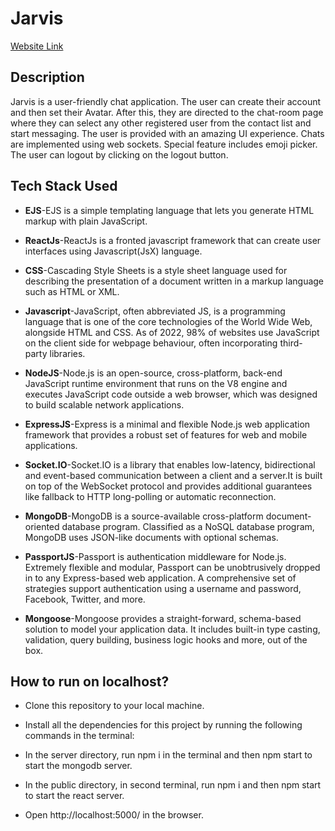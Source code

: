 # Jarvis

[Website Link](https://jarvis-rohit-bmxch7ddxa-el.a.run.app/)

## Description

Jarvis is a user-friendly chat application. The user can create their account and then set their Avatar. After this, they are directed to the chat-room page where they can select any other registered user from the contact list and start messaging. The user is provided with an amazing UI experience. Chats are implemented using web sockets. Special feature includes emoji picker. The user can logout by clicking on the logout button.

## Tech Stack Used

* __EJS__-EJS is a simple templating language that lets you generate HTML markup with plain JavaScript.

* __ReactJs__-ReactJs is a fronted javascript framework that can create user interfaces using Javascript(JsX) language.

* __CSS__-Cascading Style Sheets is a style sheet language used for describing the presentation of a document written in a markup language such as HTML or XML.

* __Javascript__-JavaScript, often abbreviated JS, is a programming language that is one of the core technologies of the World Wide Web, alongside HTML and CSS. As of 2022, 98% of websites use JavaScript on the client side for webpage behaviour, often incorporating third- party libraries.

* __NodeJS__-Node.js is an open-source, cross-platform, back-end JavaScript runtime environment that runs on the V8 engine and executes JavaScript code outside a web browser, which was designed to build scalable network applications.

* __ExpressJS__-Express is a minimal and flexible Node.js web application framework that provides a robust set of features for web and mobile applications.

* __Socket.IO__-Socket.IO is a library that enables low-latency, bidirectional and event-based communication between a client and a server.It is built on top of the WebSocket protocol and provides additional guarantees like fallback to HTTP long-polling or automatic reconnection.

* __MongoDB__-MongoDB is a source-available cross-platform document- oriented database program. Classified as a NoSQL database program, MongoDB uses JSON-like documents with optional schemas.

* __PassportJS__-Passport is authentication middleware for Node.js. Extremely flexible and modular, Passport can be unobtrusively dropped in to any Express-based web application. A comprehensive set of strategies support authentication using a username and password, Facebook, Twitter, and more.

* __Mongoose__-Mongoose provides a straight-forward, schema-based solution to model your application data. It includes built-in type casting, validation, query building, business logic hooks and more, out of the box.

## How to run on localhost?

* Clone this repository to your local machine.
* Install all the dependencies for this project by running the following commands in the terminal:
* In the server directory, run npm i in the terminal and then npm start to start the mongodb server.
* In the public directory, in second terminal, run npm i and then npm start to start the react server.

* Open http://localhost:5000/ in the browser.
